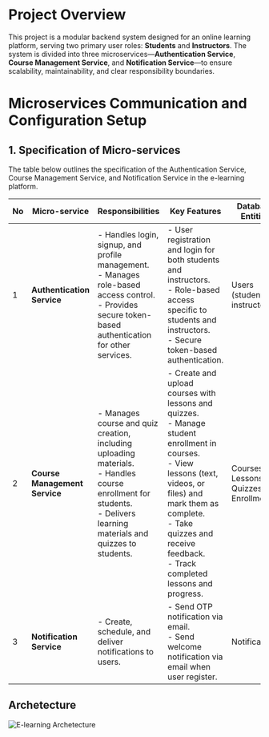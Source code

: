 # **Project Overview**

This project is a modular backend system designed for an online learning platform, serving two primary user roles: **Students** and **Instructors**. The system is divided into three microservices—**Authentication Service**, **Course Management Service**, and **Notification Service**—to ensure scalability, maintainability, and clear responsibility boundaries.

# Microservices Communication and Configuration Setup  

## 1. Specification of Micro-services

The table below outlines the specification of the Authentication Service, Course Management Service, and Notification Service in the e-learning platform.

| **No** | **Micro-service**            | **Responsibilities**                                                                 | **Key Features**                                                                                      | **Database Entities**                                                    | **APIs**                                                                                   |
|--------|------------------------------|--------------------------------------------------------------------------------------|------------------------------------------------------------------------------------------------------|----------------------------------------------------------------------------|--------------------------------------------------------------------------------------------|
| 1      | **Authentication Service**    | - Handles login, signup, and profile management.<br>- Manages role-based access control.<br>- Provides secure token-based authentication for other services. | - User registration and login for both students and instructors.<br>- Role-based access specific to students and instructors.<br>- Secure token-based authentication. | Users (students, instructors)                                              | POST /api/users/register: Register new user.<br>POST /api/users/login: User login.<br>GET /api/users/get_me: Retrieve user profile.<br>GET /api/users/verify-token: Token validation. |
| 2      | **Course Management Service** | - Manages course and quiz creation, including uploading materials.<br>- Handles course enrollment for students.<br>- Delivers learning materials and quizzes to students. | - Create and upload courses with lessons and quizzes.<br>- Manage student enrollment in courses.<br>- View lessons (text, videos, or files) and mark them as complete.<br>- Take quizzes and receive feedback.<br>- Track completed lessons and progress. | Courses, Lessons, Quizzes, Enrollments                       | POST /api/courses: Create new course.<br>POST /api/courses/enroll: Enroll in a course.<br>GET /api/courses/{courseId}: Get course details.<br>GET /api/courses/lessons: Retrieve lessons for a course.<br>POST /api/course/quizzes : Create a quiz for a lesson.<br>GET /api/course/quizzes/{quizId}/submit: Get quiz by id. |
| 3      | **Notification Service**      | - Create, schedule, and deliver notifications to users.                              | - Send OTP notification via email.<br>- Send welcome notification via email when user register. | Notifications                                                              | |                                               |

## Archetecture

![E-learning Archetecture](e-learning.png)


